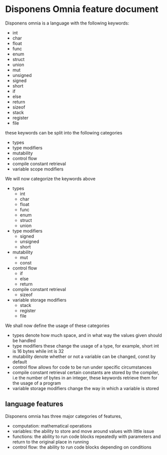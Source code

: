 # Disponens Omnia feature document

Disponens omnia is a language with the following keywords:

+ int
+ char
+ float
+ func
+ enum
+ struct
+ union
+ mut
+ unsigned
+ signed
+ short
+ if
+ else
+ return
+ sizeof
+ stack
+ register
+ file

these keywords can be split into the following categories
+ types
+ type modifiers
+ mutability
+ control flow
+ compile constant retrieval
+ variable scope modifiers

We will now categorize the keywords above

+ types
    - int
    - char
    - float
    - func
    - enum
    - struct
    - union
+ type modifiers
    - signed
    - unsigned
    - short
+ mutability
    - mut
    - const
+ control flow
    - if
    - else
    - return
+ compile constant retrieval
    - sizeof
+ variable storage modifiers
    - stack
    - register
    - file

We shall now define the usage of these categories
+ types
    denote how much space, and in what way the values given should be handled
+ type modifiers
    these change the usage of a type, for example, short int is 16 bytes while int is 32
+ mutability
    denote whether or not a variable can be changed, const by default
+ control flow
    allows for code to be run under specific circumstances
+ compile constant retrieval
    certain constants are stored by the compiler, i.e the number of bytes in an integer, these keywords retrieve them for the usage of a program
+ variable storage modifiers
    change the way in which a variable is stored

## language features
Disponens omnia has three major categories of features,
+ computation: mathematical operations
+ variables: the ability to store and move around values with little issue
+ functions: the ability to run code blocks repeatedly with parameters and return to the original place in running
+ control flow: the ability to run code blocks depending on conditions
